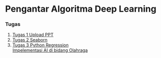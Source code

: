 # Pengantar Algoritma Deep Learning

<h3>Tugas</h3>
<ol>
      <li><a href="https://github.com/pahmideri/Pengantar-Algoritma-Deep-Learning/blob/master/Tugas1_Pahmi%20Deri%20Sutrisno_55415292_4IA11.pptx">Tugas 1 Upload PPT</a></li>
      <li><a href="https://nbviewer.jupyter.org/github/pahmideri/Pengantar-Algoritma-Deep-Learning/blob/master/SeabornAltair-Pahmi.ipynb">Tugas 2 Seaborn</a></li>
     <li> <a href="https://nbviewer.jupyter.org/github/pahmideri/Pengantar-Algoritma-Deep-Learning/blob/master/Tugas%203/Tugas3_PythonRegression.ipynb">Tugas 3 Python Regression</a> </br><a href="https://github.com/pahmideri/Pengantar-Algoritma-Deep-Learning/blob/master/Tugas%203/Implementasi_AI_di_Bidang_Olahraga.ppt">Impelementasi AI di bidang Olahraga</a> </li>
     
  </ol>
